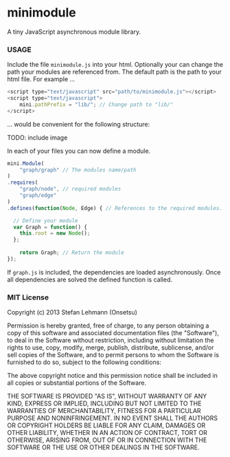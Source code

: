 minimodule
==========

A tiny JavaScript asynchronous module library.

### USAGE ###

Include the file `minimodule.js` into your html.
Optionally your can change the path your modules are referenced from.
The default path is the path to your html file.
For example ...

```JavaScript
<script type="text/javascript" src="path/to/minimodule.js"></script>
<script type="text/javascript">
	mini.pathPrefix = "lib/"; // Change path to "lib/"
</script>
```

... would be convenient for the following structure:

TODO: include image

In each of your files you can now define a module.

```JavaScript
mini.Module(
	"graph/graph" // The modules name/path
)
.requires(
	"graph/node", // required modules
	"graph/edge"
)
.defines(function(Node, Edge) { // References to the required modules. No global namespace pollution.

  // Define your module
  var Graph = function() {
    this.root = new Node();
  };
  
	return Graph; // Return the module
});
```

If `graph.js` is included, the dependencies are loaded asynchronously. Once all dependencies are solved the defined function is called.

### MIT License ###

Copyright (c) 2013 Stefan Lehmann (Onsetsu)

Permission is hereby granted, free of charge, to any person obtaining a copy of this software and associated documentation files (the "Software"), to deal in the Software without restriction, including without limitation the rights to use, copy, modify, merge, publish, distribute, sublicense, and/or sell copies of the Software, and to permit persons to whom the Software is furnished to do so, subject to the following conditions:

The above copyright notice and this permission notice shall be included in all copies or substantial portions of the Software.

THE SOFTWARE IS PROVIDED "AS IS", WITHOUT WARRANTY OF ANY KIND, EXPRESS OR IMPLIED, INCLUDING BUT NOT LIMITED TO THE WARRANTIES OF MERCHANTABILITY, FITNESS FOR A PARTICULAR PURPOSE AND NONINFRINGEMENT. IN NO EVENT SHALL THE AUTHORS OR COPYRIGHT HOLDERS BE LIABLE FOR ANY CLAIM, DAMAGES OR OTHER LIABILITY, WHETHER IN AN ACTION OF CONTRACT, TORT OR OTHERWISE, ARISING FROM, OUT OF OR IN CONNECTION WITH THE SOFTWARE OR THE USE OR OTHER DEALINGS IN THE SOFTWARE.
